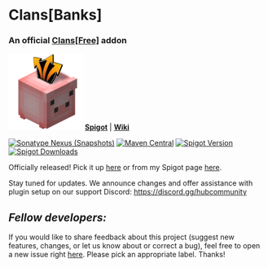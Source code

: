 # Clans\[Banks]
### An official [Clans\[Free\]](https://github.com/Hempfest/Clans) addon
[![banks-banner](banks.png)**Spigot**](https://www.spigotmc.org/resources/clans-banks-addon-for-clans-free.87018/)
|
[**Wiki**](https://github.com/ms5984/ClansBanks/wiki)

[![Sonatype Nexus (Snapshots)](https://img.shields.io/nexus/s/com.github.ms5984.clans/clansbanks?server=https%3A%2F%2Foss.sonatype.org)](https://oss.sonatype.org/#nexus-search;gav~com.github.ms5984.clans~~~~)
[![Maven Central](https://img.shields.io/maven-central/v/com.github.ms5984.clans/clansbanks)](https://oss.sonatype.org/#nexus-search;gav~com.github.ms5984.clans~~~~)
[![Spigot Version](https://img.shields.io/spiget/version/87018?color=green&label=Spigot) ![Spigot Downloads](https://img.shields.io/spiget/downloads/87018)](https://www.spigotmc.org/resources/clans-banks-addon-for-clans-free.87018/)

Officially released!
Pick it up [here](https://github.com/ms5984/ClansBanks/releases) or from my Spigot page [here](https://www.spigotmc.org/resources/clans-banks-addon-for-clans-free.87018/).

Stay tuned for updates. We announce changes and offer assistance
with plugin setup on our support Discord: https://discord.gg/hubcommunity

_Fellow developers:_
-
If you would like to share feedback about this project (suggest new
features, changes, or let us know about or correct a bug), feel free to open
a new issue right [here](https://github.com/ms5984/ClansBanks/issues/new).
Please pick an appropriate label. Thanks!
